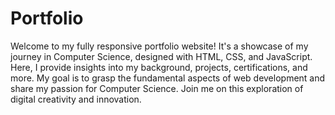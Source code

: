 # Portfolio
Welcome to my fully responsive portfolio website! It's a showcase of my journey in Computer Science, designed with HTML, CSS, and JavaScript. Here, I provide insights into my background, projects, certifications, and more. My goal is to grasp the fundamental aspects of web development and share my passion for Computer Science. Join me on this exploration of digital creativity and innovation.
